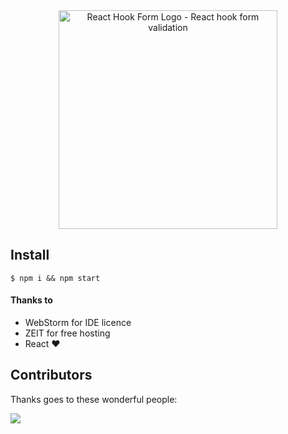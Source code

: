 <div align="center"><a href="https://react-hook-form.now.sh/" title="React Hook Form - Simple React forms validation"><img src="https://raw.githubusercontent.com/bluebill1049/react-hook-form/master/website/logo.png" alt="React Hook Form Logo - React hook form validation" width="350px" /></a></div>

## Install

    $ npm i && npm start
    
#### Thanks to 

* WebStorm for IDE licence
* ZEIT for free hosting 
* React ❤️



## Contributors 
Thanks goes to these wonderful people:

<img src="https://opencollective.com/react-hook-form/contributors.svg?width=950" />

